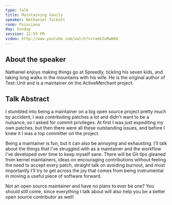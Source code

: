 ```yaml
---
type: talk
title: Maintaining Sanity
speaker: Nathaniel Talbott
room: Poinciana
day: Sunday
session: 12:55 PM
video: http://www.youtube.com/watch?v=tamk2uMwW8A
---
```


## About the speaker

Nathaniel enjoys making things go at Spreedly, tickling his seven kids, and taking long walks in the mountains with his wife. He is the original author of Test::Unit and is a maintainer on the ActiveMerchant project.

## Talk Abstract

I stumbled into being a maintainer on a big open source project pretty much by accident; I was contributing patches a lot and didn't want to be a nuisance, so I asked for commit privileges. At first I was just expediting my own patches, but then there were all these outstanding issues, and before I knew it I was a top committer on the project.

Being a maintainer is fun, but it can also be annoying and exhausting. I'll talk about the things that I've struggled with as a maintainer and the workflow I've developed over time to keep myself sane. There will be Git tips gleaned from kernel maintainers, ideas on encouraging contributions without feeling the need to accept every patch, straight talk on avoiding burnout, and most importantly I'll try to get across the joy that comes from being instrumental in moving a useful piece of software forward.

Not an open source maintainer and have no plans to ever be one? You should still come, since everything I talk about will also help you be a better open source contributor as well!
